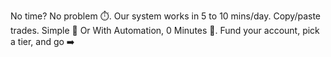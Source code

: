No time\? No problem ⏱️\.
Our system works in 5 to 10 mins\/day\.
Copy\/paste trades\. Simple 📝 Or With Automation\, 0 Minutes 🤖\.
Fund your account\, pick a tier\, and go ➡️